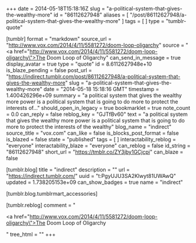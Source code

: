 +++
date = 2014-05-18T15:18:16Z
slug = "a-political-system-that-gives-the-wealthy-more"
id = "86112627948"
aliases = [ "/post/86112627948/a-political-system-that-gives-the-wealthy-more" ]
tags = [ ]
type = "tumblr-quote"

[tumblr]
format = "markdown"
source_url = "http://www.vox.com/2014/4/11/5581272/doom-loop-oligarchy"
source = "<a href=\"http://www.vox.com/2014/4/11/5581272/doom-loop-oligarchy\">The Doom Loop of Oligarchy</a>"
can_send_in_message = true
display_avatar = true
type = "quote"
id = 8.6112627948e+10
is_blaze_pending = false
post_url = "https://indirect.tumblr.com/post/86112627948/a-political-system-that-gives-the-wealthy-more"
slug = "a-political-system-that-gives-the-wealthy-more"
date = "2014-05-18 15:18:16 GMT"
timestamp = 1.400426296e+09
summary = "a political system that gives the wealthy more power is a political system that is going to do more to protect the interests of..."
should_open_in_legacy = true
bookmarklet = true
note_count = 0.0
can_reply = false
reblog_key = "GJTfBv60"
text = "a political system that gives the wealthy more power is a political system that is going to do more to protect the interests of the wealthy"
blog_name = "indirect"
source_title = "vox.com"
can_like = false
is_blocks_post_format = false
is_blazed = false
state = "published"
tags = [ ]
interactability_reblog = "everyone"
interactability_blaze = "everyone"
can_reblog = false
id_string = "86112627948"
short_url = "https://tmblr.co/ZY3jby1GCjcpi"
can_blaze = false

[tumblr.blog]
title = "indirect"
description = ""
url = "https://indirect.tumblr.com/"
uuid = "t:PgyUJU3SA2Klwyt81UWAwQ"
updated = 1.738205153e+09
can_show_badges = true
name = "indirect"

[tumblr.blog.tumblrmart_accessories]

[tumblr.reblog]
comment = "<p><a href=\"http://www.vox.com/2014/4/11/5581272/doom-loop-oligarchy\">The Doom Loop of Oligarchy</a></p>"
tree_html = ""
+++
